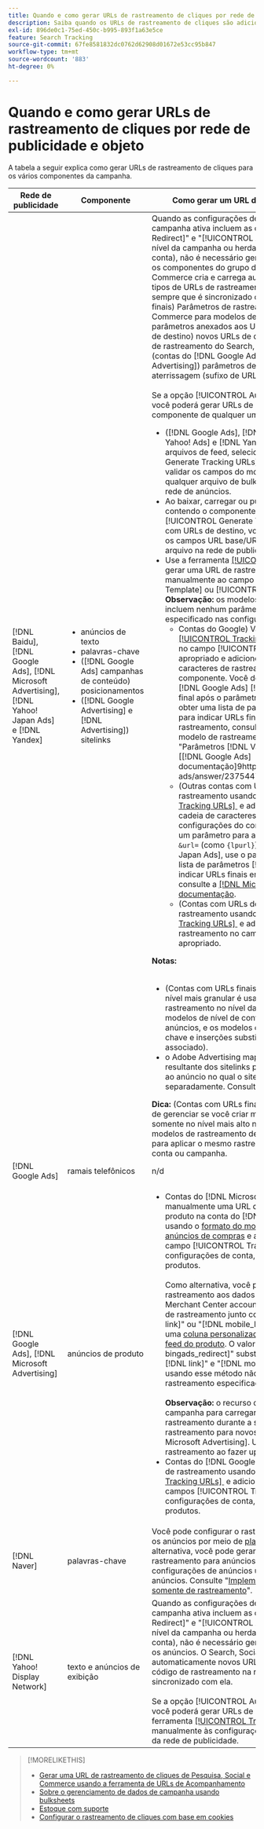 ```yaml
---
title: Quando e como gerar URLs de rastreamento de cliques por rede de publicidade e objeto
description: Saiba quando os URLs de rastreamento de cliques são adicionados automaticamente e quando e como adicioná-los manualmente para vários componentes do Campaign.
exl-id: 896de0c1-75ed-450c-b995-893f1a63e5ce
feature: Search Tracking
source-git-commit: 67fe8581832dc0762d62908d01672e53cc95b847
workflow-type: tm+mt
source-wordcount: '883'
ht-degree: 0%

---
```


# Quando e como gerar URLs de rastreamento de cliques por rede de publicidade e objeto

A tabela a seguir explica como gerar URLs de rastreamento de cliques para os vários componentes da campanha.

| Rede de publicidade | Componente | Como gerar um URL de rastreamento de cliques |
| ---- | ---- | ---- |
| [!DNL Baidu], [!DNL Google Ads], [!DNL Microsoft Advertising], [!DNL Yahoo! Japan Ads] e [!DNL Yandex] | <ul><li>anúncios de texto</li><li>palavras-chave</li><li>([!DNL Google Ads] campanhas de conteúdo) posicionamentos</li><li>([!DNL Google Advertising] e [!DNL Advertising]) sitelinks</li></ul> | Quando as configurações de rastreamento de uma campanha ativa incluem as opções &quot;[!UICONTROL EF Redirect]&quot; e &quot;[!UICONTROL Auto Upload]&quot; (definidas no nível da campanha ou herdadas das configurações da conta), não é necessário gerar URLs de rastreamento para os componentes do grupo de anúncios. O Search, Social, &amp; Commerce cria e carrega automaticamente os seguintes tipos de URLs de rastreamento na rede de publicidade sempre que é sincronizado com ela: a) (contas com URLs finais) Parâmetros de rastreamento do Search, Social, &amp; Commerce para modelos de rastreamento e os mesmos parâmetros anexados aos URLs finais, b) (contas com URLs de destino) novos URLs de destino incorporados ao código de rastreamento do Search, Social, &amp; Commerce e c) (contas do [!DNL Google Ads] e [!DNL Microsoft Advertising]) parâmetros de sufixo da página de aterrissagem (sufixo de URL final).<br><br>Se a opção [!UICONTROL Auto Upload] estiver desabilitada, você poderá gerar URLs de rastreamento para um componente de qualquer uma das seguintes maneiras:<ul><li>([!DNL Google Ads], [!DNL Microsoft Advertising], [!DNL Yahoo! Ads] e [!DNL Yandex]) Ao postar anúncios de arquivos de feed, selecione a opção [!UICONTROL Generate Tracking URLs]. Como opção, você pode validar os campos do modelo de rastreamento em qualquer arquivo de bulksheet antes de publicá-lo na rede de anúncios.</li><li>Ao baixar, carregar ou publicar um arquivo de bulksheet contendo o componente, selecione a opção [!UICONTROL Generate Tracking URLs]. Para contas com URLs de destino, você pode, opcionalmente, validar os campos URL base/URL final antes de publicar o arquivo na rede de publicidade</li><li>Use a ferramenta [[!UICONTROL Tracking URLs] &#x200B;](/help/search-social-commerce/tools/click-tracking-url-generate.md) para gerar uma URL de rastreamento e adicioná-la manualmente ao campo [!UICONTROL Tracking Template] ou [!UICONTROL Base URL] apropriado. <b>Observação:</b> os modelos de rastreamento gerados não incluem nenhum parâmetro de rastreamento adicional especificado nas configurações de conta ou campanha.<ul><li>Contas do Google) Vá para a ferramenta [[!UICONTROL Tracking URLs]](/help/search-social-commerce/tools/click-tracking-url-generate.md), copie o valor na tela no campo [!UICONTROL Tracking Template] apropriado e adicione manualmente toda a cadeia de caracteres de rastreamento às configurações do componente. Você deve adicionar um parâmetro [!DNL Google Ads] [!DNL ValueTrack] para a URL final após o parâmetro `&url=` (como `{lpurl}`). Para obter uma lista de parâmetros [!DNL ValueTrack] para indicar URLs finais em modelos de rastreamento, consulte os parâmetros &quot;Somente modelo de rastreamento&quot; na seção sobre &quot;Parâmetros [!DNL ValueTrack] disponíveis&quot; na [[!DNL Google Ads] documentação]9https://support.google.com/google-ads/answer/2375447.</li><li>(Outras contas com URLs finais) Gere uma URL de rastreamento usando a ferramenta [[!UICONTROL Tracking URLs] &#x200B;](/help/search-social-commerce/tools/click-tracking-url-generate.md) e adicione manualmente toda a cadeia de caracteres de rastreamento às configurações do componente. Você deve adicionar um parâmetro para a URL final após o parâmetro `&url=` (como `{lpurl}`). Para contas do [!DNL Yahoo! Japan Ads], use o parâmetro `{lpurl}`. Para obter uma lista de parâmetros [!DNL Microsoft Advertising] para indicar URLs finais em modelos de rastreamento, consulte a [[!DNL Microsoft Advertising] documentação](https://help.bingads.microsoft.com/#apex/3/en/56799).</li><li>(Contas com URLs de destino) Gere uma URL de rastreamento usando a ferramenta [[!UICONTROL Tracking URLs] &#x200B;](/help/search-social-commerce/tools/click-tracking-url-generate.md) e adicione manualmente a URL de rastreamento no campo [!UICONTROL Base URL] apropriado.</li></ul></li></ul><b>Notas:</b><br><br><ul><li>(Contas com URLs finais) O modelo de rastreamento no nível mais granular é usado (por exemplo, um modelo de rastreamento no nível da palavra-chave substitui os modelos de nível de conta, campanha e grupo de anúncios, e os modelos de rastreamento para palavras-chave e inserções substituem aqueles para o anúncio associado).</li><li>o Adobe Advertising mapeia os cliques e a receita resultante dos sitelinks para a palavra-chave associada ao anúncio no qual o sitelink está incluído, não separadamente. Consulte &quot;[Inventário com suporte](/help/search-social-commerce/introduction/supported-inventory.md).&quot;</li></ul><b>Dica:</b> (Contas com URLs finais) O rastreamento é mais fácil de gerenciar se você criar modelos de rastreamento somente no nível mais alto necessário; por exemplo, modelos de rastreamento de nível de conta ou campanha para aplicar o mesmo rastreamento a todas as entidades na conta ou campanha. |
| [!DNL Google Ads] | ramais telefônicos | n/d |
| [!DNL Google Ads], [!DNL Microsoft Advertising] | anúncios de produto | <ul><li>Contas do [!DNL Microsoft Merchant Center]: crie manualmente uma URL de rastreamento para cada produto na conta do [!DNL Microsoft Merchant Center] usando o [formato do modelo de rastreamento para anúncios de compras](/help/search-social-commerce/tracking/formats-click-tracking-microsoft.md) e adicione-a manualmente ao campo [!UICONTROL Tracking Template] nas configurações de conta, campanha ou grupo de produtos.<br><br>Como alternativa, você pode adicionar a URL de rastreamento aos dados do produto no [!DNL Microsoft Merchant Center account]. Para fazer isso, inclua a URL de rastreamento junto com o valor nos campos &quot;[!DNL link]&quot; ou &quot;[!DNL mobile_link]&quot;, conforme apropriado, em uma [coluna personalizada &quot;[!DNL bingads_redirect]&quot; no feed do produto](https://help.ads.microsoft.com/#apex/3/en/51084). O valor no campo &quot;[!DNL bingads_redirect]&quot; substitui os valores nos campos &quot;[!DNL link]&quot; e &quot;[!DNL mobile_link]&quot;. Os URLs gerados usando esse método não incluem nenhum parâmetro de rastreamento especificado nas configurações da conta.<br><br><b>Observação:</b> o recurso de nível de conta e de nível de campanha para carregar automaticamente o rastreamento durante a sincronização não gera o rastreamento para novos grupos de produtos [!DNL Microsoft Advertising]. Uma solução alternativa é gerar o rastreamento ao fazer upload ou publicar uma bulksheet.</li><li>Contas do [!DNL Google Merchant Center]: gere URLs de rastreamento usando a ferramenta [[!UICONTROL Tracking URLs] &#x200B;](/help/search-social-commerce/tools/click-tracking-url-generate.md) e adicione-as manualmente aos campos [!UICONTROL Tracking Template] nas configurações de conta, campanha ou grupo de produtos.</li></ul> |
| [!DNL Naver] | palavras-chave | Você pode configurar o rastreamento de cliques para todos os anúncios por meio de [planilhas em massa](/help/search-social-commerce/campaign-management/bulksheets/bulksheet-about.md). Como alternativa, você pode gerar manualmente URLs de rastreamento para anúncios e adicioná-los manualmente às configurações de anúncios usando o editor da rede de anúncios. Consulte &quot;[Implementar [!DNL Naver] contas somente de rastreamento](/help/search-social-commerce/campaign-management/naver-tracking-only-account-implement.md)&quot;. |
| [!DNL Yahoo! Display Network] | texto e anúncios de exibição | Quando as configurações de rastreamento de uma campanha ativa incluem as opções &quot;[!UICONTROL EF Redirect]&quot; e &quot;[!UICONTROL Auto Upload]&quot; (definidas no nível da campanha ou herdadas das configurações da conta), não é necessário gerar URLs de rastreamento para os anúncios. O Search, Social e Commerce cria e carrega automaticamente novos URLs de destino incorporados com código de rastreamento na rede de anúncios sempre que é sincronizado com ela.<br><br>Se a opção [!UICONTROL Auto Upload] estiver desabilitada, você poderá gerar URLs de rastreamento usando a ferramenta [[!UICONTROL Tracking URLs]](/help/search-social-commerce/tools/click-tracking-url-generate.md) e adicioná-las manualmente às configurações de anúncio usando o editor da rede de publicidade. |

>[!MORELIKETHIS]
>
>* [Gerar uma URL de rastreamento de cliques de Pesquisa, Social e Commerce usando a ferramenta de URLs de Acompanhamento](/help/search-social-commerce/tools/click-tracking-url-generate.md)
>* [Sobre o gerenciamento de dados de campanha usando bulksheets](/help/search-social-commerce/campaign-management/bulksheets/bulksheet-about.md)
>* [Estoque com suporte](/help/search-social-commerce/introduction/supported-inventory.md)
>* [Configurar o rastreamento de cliques com base em cookies](/help/search-social-commerce/tracking/click-tracking-set-up.md)
